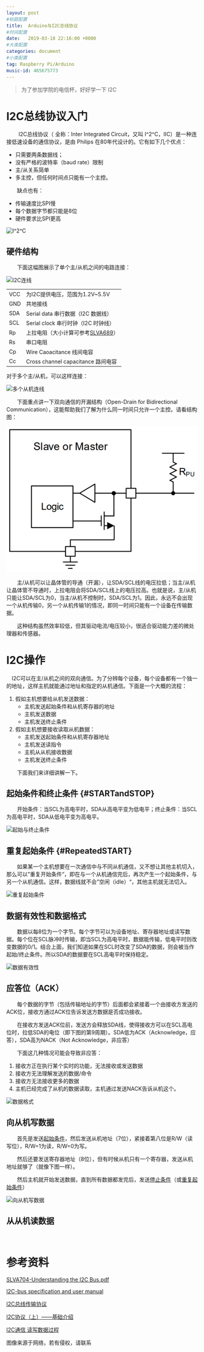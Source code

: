 ```yaml
---
layout: post
#标题配置
title:  Arduino与I2C总线协议
#时间配置
date:   2019-03-18 22:16:00 +0800
#大类配置
categories: document
#小类配置
tag: Raspberry Pi/Arduino
music-id: 465675773
---
```


> 为了参加学院的电信杯，好好学一下 I2C

<!-- more -->

# I2C总线协议入门

&emsp; &emsp;I2C总线协议（ 全称：Inter Integrated Circuit，又叫 I^2^C，IIC）是一种连接低速设备的通信协议，是由 Philips 在80年代设计的。它有如下几个优点：

* 只需要两条数据线；
* 没有严格的波特率（baud rate）限制
* 主/从关系简单
* 多主控，但任何时间点只能有一个主控。

&emsp;&emsp;缺点也有：

* 传输速度比SPI慢
* 每个数据字节都只能是8位
* 硬件要求比SPI更高

![I^2^C](http://www.vector-logo.net/logo_preview/eps/i/i2c_Bus.png "I2C")

## 硬件结构

&emsp;&emsp;下面这幅图展示了单个主/从机之间的电路连接：

![I2C连线](https://www.i2c-bus.org/static/i2c/BusSetup.gif "I2C连线")



|      |                                                              |
| ---- | ------------------------------------------------------------ |
| VCC  | 为I2C提供电压，范围为1.2V~5.5V                               |
| GND  | 共地接线                                                     |
| SDA  | Serial data 串行数据（I2C 数据线）                           |
| SCL  | Serial clock 串行时钟（I2C 时钟线）                          |
| Rp   | 上拉电阻（大小计算可参考[SLVA689](http://www.ti.com/lit/pdf/SLVA689)） |
| Rs   | 串口电阻                                                     |
| Cp   | Wire Caoacitance 线间电容                                    |
| Cc   | Cross channel capacitance 路间电容                           |

对于多个主/从机，可以这样连接：

![多个从机连线](http://www.cypress.com/sites/default/files/inline/fckImages/myresources/AN50987.jpg "多个从机连线")

&emsp;&emsp;下面重点讲一下双向通信的开漏结构（Open-Drain for Bidirectional Communication），这能帮助我们了解为什么同一时间只允许一个主控。请看结构图：

!["Open-Drain"](/styles/images/I2C/open-drain.PNG "开漏结构 Open-Drain")

&emsp;&emsp;主/从机可以让晶体管的导通（开漏），让SDA/SCL线的电压拉低；当主/从机让晶体管不导通时，上拉电阻会将SDA/SCL线上的电压拉高。也就是说，主/从机只能让SDA/SCL为0，当主/从机不控制时，SDA/SCL为1。因此，永远不会出现一个从机传输0，另一个从机传输1的情况，即同一时间只能有一个设备在传输数据。

&emsp;&emsp;这种结构虽然效率较低，但其驱动电流/电压较小，很适合驱动能力差的微处理器和传感器。



# I2C操作

&emsp;I2C可以在主/从机之间的双向通信。为了分辨每个设备，每个设备都有一个独一的地址，这样主机就能通过地址和指定的从机通信。下面是一个大概的流程：

1. 假如主机想要给从机发送数据：
   * 主机发送起始条件和从机寄存器的地址
   * 主机发送数据
   * 主机发送终止条件
2. 假如主机想要接收读取从机数据：
   * 主机发送起始条件和从机寄存器地址
   * 主机发送读指令
   * 主机从从机接收数据
   * 主机发送终止条件

&emsp;&emsp;下面我们来详细讲解一下。



## 起始条件和终止条件                {#STARTandSTOP}

&emsp;&emsp;开始条件：当SCL为高电平时，SDA从高电平变为低电平；终止条件：当SCL为高电平时，SDA从低电平变为高电平。

![起始与终止条件](http://i2c.info/wp-content/images/i2c.info/start-stop.gif "起始与终止条件")



## 重复起始条件                 {#RepeatedSTART}

&emsp;&emsp;如果某一个主机想要在一次通信中与不同从机通信，又不想让其他主机切入，那么可以”重复开始条件“，即在与一个从机通信完后，再次产生一个起始条件，与另一个从机通信。这样，数据线就不会”空闲（idle）“，其他主机就无法切入。

![重复起始条件](http://www.avrbeginners.net/architecture/twi/img/sta_sto.gif "重复起始条件")

## 数据有效性和数据格式

&emsp;&emsp;数据以每8位为一个字节。每个字节可以为设备地址、寄存器地址或读写数据。每个位在SCL脉冲时传输，即当SCL为高电平时，数据能传输，低电平时则改变数据的0/1。结合上面，我们知道如果在SCL时改变了SDA的数据，则会被当作起始/终止条件。所以SDA的数据要在SCL高电平时保持稳定。

![数据有效性](https://tse4-mm.cn.bing.net/th?id=OIP.6FejWLZ164j1Cn4v2kjc_wHaC8&pid=Api "数据有效性")

## 应答位（ACK）

&emsp;&emsp;每个数据的字节（包括传输地址的字节）后面都会紧接着一个由接收方发送的ACK位，接收方通过ACK位告诉发送方数据是否成功接收。

&emsp;&emsp;在接收方发送ACK位前，发送方会释放SDA线，使得接收方可以在SCL高电位时，拉低SDA的电位（即下图的第9周期）。SDA低为ACK（Acknowledge，应答），SDA高为NACK（Not Acknowledge，非应答）

&emsp;&emsp;下面这几种情况可能会导致非应答：

1. 接收方正在执行某个实时的功能，无法接收或发送数据
2. 接收方无法理解发送的数据/命令
3. 接收方无法接收更多的数据
4. 主机已经完成了从机的数据读取，主机通过发送NACK告诉从机这个。

![数据格式](http://www.diangon.com/image/portal/201501/12/100648c7nx7xhw7mom7w31.jpg "数据格式")



## 向从机写数据

&emsp;&emsp;首先是发送[起始条件](#STARTandSTOP)，然后发送从机地址（7位），紧接着第八位是R/W（读写位），R/W=1为读，R/W=0为写。

&emsp;&emsp;然后还要发送寄存器地址（8位），但有时候从机只有一个寄存器，发送从机地址就够了（就像下图一样）。

&emsp;&emsp;然后主机就开始发送数据，直到所有数据都发完后，发送[停止条件](#STARTandSTOP)（或[重复起始条件](#RepeatedSTART)）



![向从机写数据](https://i2c.info/wp-content/images/i2c.info/7-bit-address-writing.gif "向从机写数据")

## 从从机读数据

&emsp;&emsp;

# 参考资料

[SLVA704-Understanding the I2C Bus.pdf](http://www.ti.com/lit/an/slva704/slva704.pdf)

[I2C-bus specification and user manual](https://www.nxp.com/docs/en/user-guide/UM10204.pdf)

[I2C总线传输协议](https://blog.csdn.net/jasonchen_gbd/article/details/77431951)

[I2C协议（上）——基础介绍](https://zhuanlan.zhihu.com/p/26579936)

[I2C通信 读写数据过程](https://blog.csdn.net/phenixyf/article/details/17846969)

图像来源于网络，若有侵权，请联系